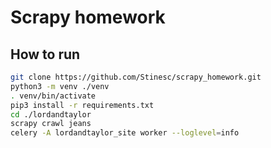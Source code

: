 # Scrapy homework
## How to run
```bash
git clone https://github.com/Stinesc/scrapy_homework.git
python3 -m venv ./venv
. venv/bin/activate
pip3 install -r requirements.txt
cd ./lordandtaylor
scrapy crawl jeans
celery -A lordandtaylor_site worker --loglevel=info
```
